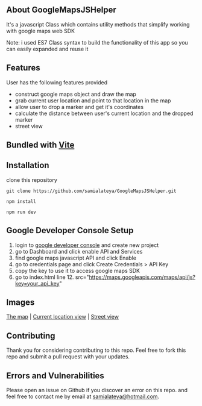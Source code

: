 ## About GoogleMapsJSHelper
It's a javascript Class which contains utility methods that simplify working with google maps web SDK

Note: i used ES7 Class syntax to build the functionality of this app so you can easily expanded and reuse it
## Features

User has the following features provided

- construct google maps object and draw the map
- grab current user location and point to that location in the map
- allow user to drop a marker and get it's coordinates
- calculate the distance between user's current location and the dropped marker
- street view 

## Bundled with [Vite](https://vitejs.dev/)

## Installation

clone this repository

```
git clone https://github.com/samialateya/GoogleMapsJSHelper.git

npm install

npm run dev
```

## Google Developer Console Setup
1. login to [google developer console](https://console.developers.google.com/) and create new project
2. go to Dashboard and click enable API and Services
3. find google maps javascript API and click Enable
4. go to credentials page and click Create Credentials > API Key
5. copy the key to use it to access google maps SDK
6. go to index.html line 12. src="https://maps.googleapis.com/maps/api/js?key=your_api_key"

## Images
[The map](./images/readme/1.png) |
[Current location view](./images/readme/2.png) |
[Street view](./images/readme/3.png)

## Contributing

Thank you for considering contributing to this repo.
Feel free to fork this repo and submit a pull request with your updates.

## Errors and Vulnerabilities

Please open an issue on Github if you discover an error on this repo.
and feel free to contact me by email at [samialateya@hotmail.com](mailto:samialateya@hotmail.com).

